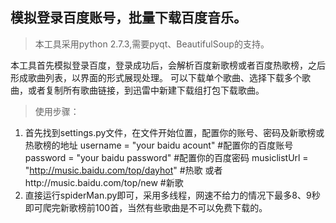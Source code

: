## 模拟登录百度账号，批量下载百度音乐。 ##

> 本工具采用python 2.7.3,需要pyqt、BeautifulSoup的支持。

本工具首先模拟登录百度，登录成功后，会解析百度新歌榜或者百度热歌榜，之后形成歌曲列表，以界面的形式展现处理。 可以下载单个歌曲、选择下载多个歌曲，或者复制所有歌曲链接，到迅雷中新建下载组打包下载歌曲。

> 使用步骤：

 

 1. 首先找到settings.py文件，在文件开始位置，配置你的账号、密码及新歌榜或热歌榜的地址 username = "your baidu acount" #配置你的百度账号 password = "your baidu password" #配置你的百度密码
musiclistUrl = "http://music.baidu.com/top/dayhot" #热歌 或者http://music.baidu.com/top/new #新歌
 2. 直接运行spiderMan.py即可，采用多线程，网速不给力的情况下最多8、9秒即可爬完新歌榜前100首，当然有些歌曲是不可以免费下载的。

